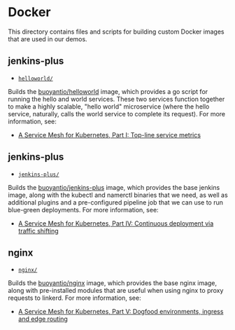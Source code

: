 # Docker

This directory contains files and scripts for building custom Docker images that
are used in our demos.

## jenkins-plus

* [`helloworld/`](helloworld/)

Builds the [buoyantio/helloworld](https://hub.docker.com/r/buoyantio/helloworld/)
image, which provides a go script for running the hello and world services.
These two services function together to make a highly scalable, "hello world"
microservice (where the hello service, naturally, calls the world service to
complete its request). For more information, see:

* [A Service Mesh for Kubernetes, Part I: Top-line service metrics](https://blog.buoyant.io/2016/10/04/a-service-mesh-for-kubernetes-part-i-top-line-service-metrics/)

## jenkins-plus

* [`jenkins-plus/`](jenkins-plus/)

Builds the [buoyantio/jenkins-plus](https://hub.docker.com/r/buoyantio/jenkins-plus/)
image, which provides the base jenkins image, along with the kubectl and
namerctl binaries that we need, as well as additional plugins and a
pre-configured pipeline job that we can use to run blue-green deployments. For
more information, see:

* [A Service Mesh for Kubernetes, Part IV: Continuous deployment via traffic shifting](https://blog.buoyant.io/2016/11/04/a-service-mesh-for-kubernetes-part-iv-continuous-deployment-via-traffic-shifting/)

## nginx

* [`nginx/`](nginx/)

Builds the [buoyantio/nginx](https://hub.docker.com/r/buoyantio/nginx/) image,
which provides the base nginx image, along with pre-installed modules that are
useful when using nginx to proxy requests to linkerd. For more information, see:

* [A Service Mesh for Kubernetes, Part V: Dogfood environments, ingress and edge routing](https://blog.buoyant.io/2016/11/18/a-service-mesh-for-kubernetes-part-v-dogfood-environments-ingress-and-edge-routing/)
